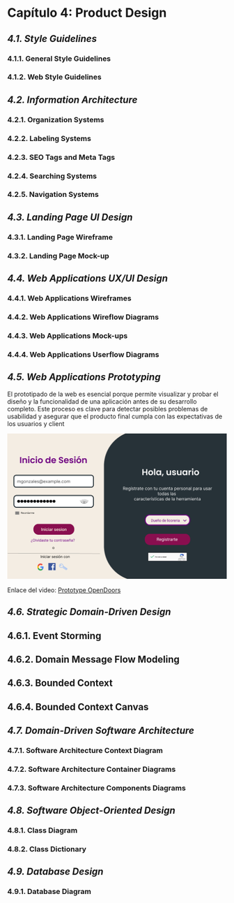 # Capítulo 4: Product Design #

## _4.1. Style Guidelines_ ##

### 4.1.1. General Style Guidelines ###

### 4.1.2. Web Style Guidelines ###

## _4.2. Information Architecture_ ##

### 4.2.1. Organization Systems ###

### 4.2.2. Labeling Systems ###

### 4.2.3. SEO Tags and Meta Tags ###

### 4.2.4. Searching Systems ###

### 4.2.5. Navigation Systems ###

## _4.3. Landing Page UI Design_ ##

### 4.3.1. Landing Page Wireframe ###

### 4.3.2. Landing Page Mock-up ###

## _4.4. Web Applications UX/UI Design_ ##

### 4.4.1. Web Applications Wireframes ###

### 4.4.2. Web Applications Wireflow Diagrams ###

### 4.4.3. Web Applications Mock-ups ###

### 4.4.4. Web Applications Userflow Diagrams ###

## _4.5. Web Applications Prototyping_ ##
El prototipado de la web es esencial porque permite visualizar y probar el diseño y la funcionalidad de una aplicación antes de su desarrollo completo. Este proceso es clave para detectar posibles problemas de usabilidad y asegurar que el producto final cumpla con las expectativas de los usuarios y client

![prototype](/img/Chapter%20IV/prototype-cover.png)

Enlace del video: 
[Prototype OpenDoors](https://upcedupe-my.sharepoint.com/:v:/g/personal/u202311938_upc_edu_pe/EcgyARqELXhKqFAmlQBQBHcBznsrMC2SCkotEsGUi1luYw?nav=eyJyZWZlcnJhbEluZm8iOnsicmVmZXJyYWxBcHAiOiJPbmVEcml2ZUZvckJ1c2luZXNzIiwicmVmZXJyYWxBcHBQbGF0Zm9ybSI6IldlYiIsInJlZmVycmFsTW9kZSI6InZpZXciLCJyZWZlcnJhbFZpZXciOiJNeUZpbGVzTGlua0NvcHkifX0&e=LYTDaV)
## _4.6. Strategic Domain-Driven Design_ ##

## 4.6.1. Event Storming ##

## 4.6.2. Domain Message Flow Modeling ##

## 4.6.3. Bounded Context ##

## 4.6.4. Bounded Context Canvas ##

## _4.7. Domain-Driven Software Architecture_ ##

### 4.7.1. Software Architecture Context Diagram ###

### 4.7.2. Software Architecture Container Diagrams ###

### 4.7.3. Software Architecture Components Diagrams ###

## _4.8. Software Object-Oriented Design_ ##

### 4.8.1. Class Diagram ###

### 4.8.2. Class Dictionary ###

## _4.9. Database Design_ ##

### 4.9.1. Database Diagram ###
